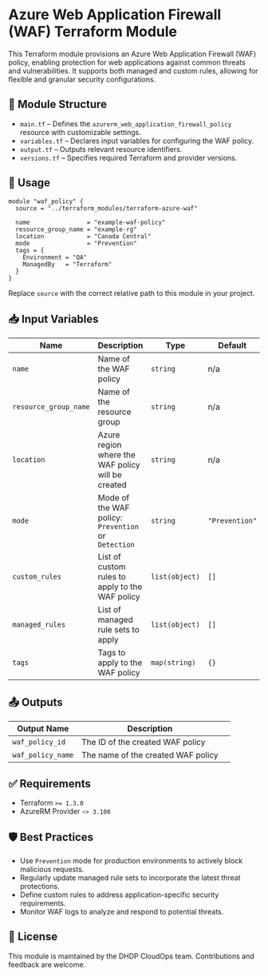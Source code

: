 # Azure Web Application Firewall (WAF) Terraform Module

This Terraform module provisions an Azure Web Application Firewall (WAF) policy, enabling protection for web applications against common threats and vulnerabilities. It supports both managed and custom rules, allowing for flexible and granular security configurations.

## 📁 Module Structure

* `main.tf` – Defines the `azurerm_web_application_firewall_policy` resource with customizable settings.
* `variables.tf` – Declares input variables for configuring the WAF policy.
* `output.tf` – Outputs relevant resource identifiers.
* `versions.tf` – Specifies required Terraform and provider versions.

## 🚀 Usage

```hcl
module "waf_policy" {
  source = "../terraform_modules/terraform-azure-waf"

  name                = "example-waf-policy"
  resource_group_name = "example-rg"
  location            = "Canada Central"
  mode                = "Prevention"
  tags = {
    Environment = "QA"
    ManagedBy   = "Terraform"
  }
}
```



Replace `source` with the correct relative path to this module in your project.

## 📥 Input Variables

| Name                  | Description                                         | Type           | Default        | Required |   |
| --------------------- | --------------------------------------------------- | -------------- | -------------- | -------- | - |
| `name`                | Name of the WAF policy                              | `string`       | n/a            | ✅        |   |
| `resource_group_name` | Name of the resource group                          | `string`       | n/a            | ✅        |   |
| `location`            | Azure region where the WAF policy will be created   | `string`       | n/a            | ✅        |   |
| `mode`                | Mode of the WAF policy: `Prevention` or `Detection` | `string`       | `"Prevention"` | ❌        |   |
| `custom_rules`        | List of custom rules to apply to the WAF policy     | `list(object)` | `[]`           | ❌        |   |
| `managed_rules`       | List of managed rule sets to apply                  | `list(object)` | `[]`           | ❌        |   |
| `tags`                | Tags to apply to the WAF policy                     | `map(string)`  | `{}`           | ❌        |   |

## 📤 Outputs

| Output Name       | Description                        |   |
| ----------------- | ---------------------------------- | - |
| `waf_policy_id`   | The ID of the created WAF policy   |   |
| `waf_policy_name` | The name of the created WAF policy |   |

## ✅ Requirements

* Terraform `>= 1.3.0`
* AzureRM Provider `~> 3.100`

## 🛡️ Best Practices

* Use `Prevention` mode for production environments to actively block malicious requests.
* Regularly update managed rule sets to incorporate the latest threat protections.
* Define custom rules to address application-specific security requirements.
* Monitor WAF logs to analyze and respond to potential threats.

## 📄 License

This module is maintained by the DHDP CloudOps team. Contributions and feedback are welcome.
